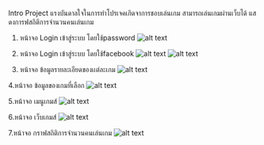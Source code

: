 Intro Project
 แรงบันดาลใจในการทำโปรเจคเกิดจาการชอบเล่นเกม สามารถเล่นเกมผ่านเว็บได้ แสดงการฟสถิติการจำนวนคนเล่นเกม
 
1. หน้าจอ Login เข้าสู่ระบบ โดยใช้password
![alt text](https://user-images.githubusercontent.com/61747690/77153735-e240ed80-6acc-11ea-9c5a-21760d1c44cb.png)

2. หน้าจอ Login เข้าสู่ระบบ โดยใช้facebook
![alt text](https://user-images.githubusercontent.com/61747690/77153886-38ae2c00-6acd-11ea-8bd4-194fe6f9d20a.png)
![alt text](https://user-images.githubusercontent.com/61747690/77153965-64311680-6acd-11ea-9d2c-90d8919c252f.png)
3. หน้าจอ ข้อมูลรายละเอียดของเเต่ละเกม
![alt text](https://user-images.githubusercontent.com/48548611/77112122-07951380-6a5b-11ea-9a4a-a9c9cda110d4.png)

4.หน้าจอ ข้อมูลของเกมที่เลือก
![alt text](https://user-images.githubusercontent.com/48548611/77112213-31e6d100-6a5b-11ea-876c-cb7401bb5a8f.png)

5.หน้าจอ เมนูเกมส์
![alt text](https://user-images.githubusercontent.com/48548611/77112298-59d63480-6a5b-11ea-8cd8-2a16ced476f1.png)

6.หน้าจอ เว็บเกมส์
![alt text](https://user-images.githubusercontent.com/48548611/77112372-75d9d600-6a5b-11ea-99ed-0dc670dded23.png)

7.หน้าจอ กราฟสถิติการจำนวนคนเล่นเกม
![alt text](https://user-images.githubusercontent.com/48548611/77112492-af124600-6a5b-11ea-9380-bf44b0989e11.png)
